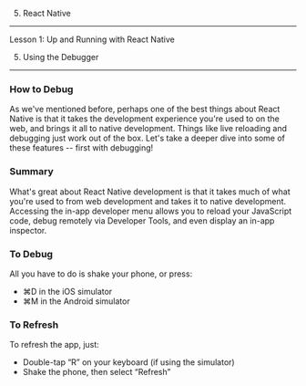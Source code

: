 5. React Native 

---

Lesson 1: Up and Running with React Native 

5. Using the Debugger 
___

### How to Debug
As we've mentioned before, perhaps one of the best things about React Native is that it takes the development experience you're used to on the web, and brings it all to native development. Things like live reloading and debugging just work out of the box. Let's take a deeper dive into some of these features -- first with debugging!

### Summary
What's great about React Native development is that it takes much of what you're used to from web development and takes it to native development. Accessing the in-app developer menu allows you to reload your JavaScript code, debug remotely via Developer Tools, and even display an in-app inspector.

### To Debug
All you have to do is shake your phone, or press:

* ⌘D in the iOS simulator
* ⌘M in the Android simulator

### To Refresh
To refresh the app, just:

* Double-tap “R” on your keyboard (if using the simulator)
* Shake the phone, then select “Refresh”